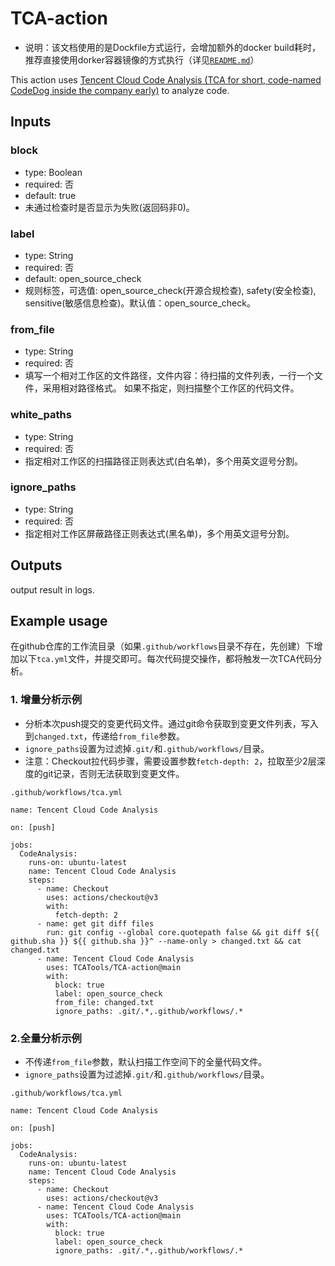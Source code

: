 # TCA-action

- 说明：该文档使用的是Dockfile方式运行，会增加额外的docker build耗时，推荐直接使用dorker容器镜像的方式执行（详见[`README.md`](../README.md)）

This action uses [Tencent Cloud Code Analysis (TCA for short, code-named CodeDog inside the company early)](https://github.com/Tencent/CodeAnalysis) to analyze code.

## Inputs

### block
- type: Boolean
- required: 否
- default: true
- 未通过检查时是否显示为失败(返回码非0)。

### label
- type: String
- required: 否
- default: open_source_check
- 规则标签，可选值: open_source_check(开源合规检查), safety(安全检查), sensitive(敏感信息检查)。默认值：open_source_check。

### from_file
- type: String
- required: 否
- 填写一个相对工作区的文件路径，文件内容：待扫描的文件列表，一行一个文件，采用相对路径格式。
如果不指定，则扫描整个工作区的代码文件。

### white_paths
- type: String
- required: 否
- 指定相对工作区的扫描路径正则表达式(白名单)，多个用英文逗号分割。

### ignore_paths
- type: String
- required: 否
- 指定相对工作区屏蔽路径正则表达式(黑名单)，多个用英文逗号分割。

## Outputs

output result in logs.



## Example usage
在github仓库的工作流目录（如果`.github/workflows`目录不存在，先创建）下增加以下`tca.yml`文件，并提交即可。每次代码提交操作，都将触发一次TCA代码分析。

### 1. 增量分析示例

- 分析本次push提交的变更代码文件。通过git命令获取到变更文件列表，写入到`changed.txt`，传递给`from_file`参数。
- `ignore_paths`设置为过滤掉`.git/`和`.github/workflows/`目录。
- 注意：Checkout拉代码步骤，需要设置参数`fetch-depth: 2`，拉取至少2层深度的git记录，否则无法获取到变更文件。

`.github/workflows/tca.yml`
```
name: Tencent Cloud Code Analysis

on: [push]

jobs:
  CodeAnalysis:
    runs-on: ubuntu-latest
    name: Tencent Cloud Code Analysis
    steps:
      - name: Checkout
        uses: actions/checkout@v3
        with:
          fetch-depth: 2
      - name: get git diff files
        run: git config --global core.quotepath false && git diff ${{ github.sha }} ${{ github.sha }}^ --name-only > changed.txt && cat changed.txt
      - name: Tencent Cloud Code Analysis
        uses: TCATools/TCA-action@main
        with:
          block: true
          label: open_source_check
          from_file: changed.txt
          ignore_paths: .git/.*,.github/workflows/.*
```

### 2.全量分析示例

- 不传递`from_file`参数，默认扫描工作空间下的全量代码文件。
- `ignore_paths`设置为过滤掉`.git/`和`.github/workflows/`目录。

`.github/workflows/tca.yml`
```
name: Tencent Cloud Code Analysis

on: [push]

jobs:
  CodeAnalysis:
    runs-on: ubuntu-latest
    name: Tencent Cloud Code Analysis
    steps:
      - name: Checkout
        uses: actions/checkout@v3
      - name: Tencent Cloud Code Analysis
        uses: TCATools/TCA-action@main
        with:
          block: true
          label: open_source_check
          ignore_paths: .git/.*,.github/workflows/.*
```